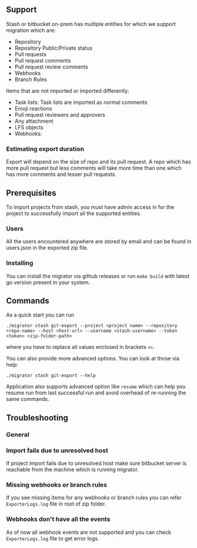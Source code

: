 ## Support
Stash or bitbucket on-prem has multiple entities for which we support migration which are:
- Repository
- Repository Public/Private status
- Pull requests
- Pull request comments
- Pull request review comments
- Webhooks
- Branch Rules

Items that are not imported or imported differently:
- Task lists: Task lists are imported as normal comments
- Emoji reactions
- Pull request reviewers and approvers
- Any attachment
- LFS objects
- Webhooks: <Some webhook events are not supported>

### Estimating export duration
Export will depend on the size of repo and its pull request. A repo which has more pull request but less comments will take more time than one which has more comments and lesser pull requests.

## Prerequisites
To import projects from stash, you must have admin access in for the project to successfully import all the supported entities. 

### Users
All the users encountered anywhere are stored by email and can be found in users.json in the exported zip file.

### Installing
You can install the migrator via github releases or run `make build` with latest go version present in your system.

## Commands 
As a quick start you can run 
```
./migrator stash git-export --project <project name> --repository <repo-name> --host <host-url> --username <stash-username> --token <token> <zip-folder-path> 
```
where you have to replace all values enclosed in brackets `<>`.

You can also provide more advanced options. You can look at those via help: 
```
./migrator stash git-export --help
```

Application also supports advanced option like `resume` which can help you resume run from last successful run and avoid overhead of re-running the same commands.

## Troubleshooting
### General
### Import fails due to unresolved host
If project import fails due to unresolved host make sure bitbucket server is reachable from the machine which is running migrator.

### Missing webhooks or branch rules
If you see missing items for any webhooks or branch rules you can refer `ExporterLogs.log` file in root of zip folder.

### Webhooks don't have all the events
As of now all webhook events are not supported and you can check `ExporterLogs.log` file to get error logs.


